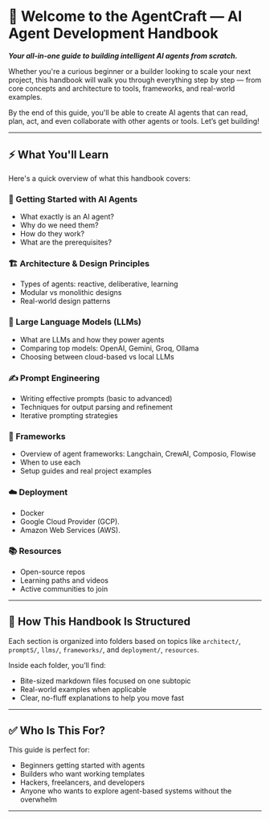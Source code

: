 # 👋 **Welcome to the AgentCraft — AI Agent Development Handbook** 
***Your all-in-one guide to building intelligent AI agents from scratch.***

Whether you're a curious beginner or a builder looking to scale your next project, this handbook will walk you through everything step by step — from core concepts and architecture to tools, frameworks, and real-world examples.

By the end of this guide, you'll be able to create AI agents that can read, plan, act, and even collaborate with other agents or tools. Let’s get building!

---

## ⚡ What You'll Learn

Here's a quick overview of what this handbook covers:

### 🚀 Getting Started with AI Agents
- What exactly is an AI agent?
- Why do we need them?
- How do they work?
- What are the prerequisites?

### 🏗️ Architecture & Design Principles
- Types of agents: reactive, deliberative, learning
- Modular vs monolithic designs
- Real-world design patterns

### 🧠 Large Language Models (LLMs)
- What are LLMs and how they power agents
- Comparing top models: OpenAI, Gemini, Groq, Ollama
- Choosing between cloud-based vs local LLMs

### ✍️ Prompt Engineering
- Writing effective prompts (basic to advanced)
- Techniques for output parsing and refinement
- Iterative prompting strategies

### 🧱 Frameworks
- Overview of agent frameworks: Langchain, CrewAI, Composio, Flowise
- When to use each
- Setup guides and real project examples

### ☁️ Deployment
- Docker
- Google Cloud Provider (GCP).
- Amazon Web Services (AWS).

### 📚 Resources
- Open-source repos
- Learning paths and videos
- Active communities to join

---

## 🧩 How This Handbook Is Structured

Each section is organized into folders based on topics like `architect/`, `promptS/`, `llms/`, `frameworks/`, and `deployment/`,  `resources`.

Inside each folder, you’ll find:
- Bite-sized markdown files focused on one subtopic
- Real-world examples when applicable
- Clear, no-fluff explanations to help you move fast

---

## ✅ Who Is This For?

This guide is perfect for:
- Beginners getting started with agents
- Builders who want working templates
- Hackers, freelancers, and developers
- Anyone who wants to explore agent-based systems without the overwhelm

---
